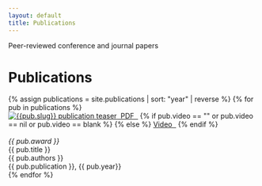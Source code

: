 ```yaml
---
layout: default
title: Publications
---
```


Peer-reviewed conference and journal papers

<h1 class="mt-4">Publications</h1>
{% assign publications = site.publications | sort: "year" | reverse %}
{% for pub in publications %}
<div class="pubitem">
<div class="pubteaser">
  <a href="/download/{{ pub.slug}}.pdf">
    <img src="/assets/img/{{ pub.slug }}_small.png" alt="{{pub.slug}} publication teaser"/>&nbsp; <i class="fa fa-file-pdf-o"></i> PDF &nbsp;</a>
  {% if pub.video == "" or pub.video == nil or pub.video == blank %}
  {% else %}
    <a href="{{pub.video}}">
    <i class="fa fa-youtube-play"></i> Video &nbsp;</a>
  {% endif %} 
    <br/><br/><i class="pubaward">{{ pub.award }}</i>

</div>
  <div class="pubtitle">
    {{ pub.title }}
  </div>
  <div class="pubauthors">
    {{ pub.authors }}
  </div>
  <div class="pubinfo">
    {{ pub.publication }}, {{ pub.year}}
  </div>

</div>
{% endfor %}